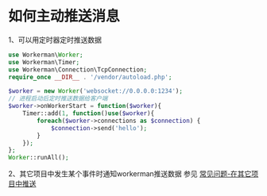 # 如何主动推送消息

1、可以用定时器定时推送数据
```php
use Workerman\Worker;
use Workerman\Timer;
use Workerman\Connection\TcpConnection;
require_once __DIR__ . '/vendor/autoload.php';

$worker = new Worker('websocket://0.0.0.0:1234');
// 进程启动后定时推送数据给客户端
$worker->onWorkerStart = function($worker){
    Timer::add(1, function()use($worker){
        foreach($worker->connections as $connection) {
            $connection->send('hello');
        }
    });
};
Worker::runAll();
```

2、其它项目中发生某个事件时通知workerman推送数据
参见 [常见问题-在其它项目中推送](push-in-other-project.md)
